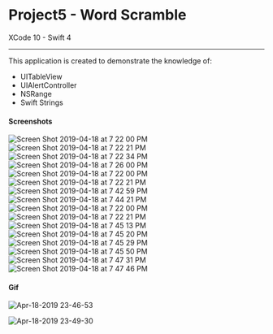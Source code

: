 # Project5 - Word Scramble

XCode 10 - Swift 4

-----

This application is created to demonstrate the knowledge of:

- UITableView
- UIAlertController
- NSRange
- Swift Strings

#### Screenshots

![Screen Shot 2019-04-18 at 7 22 00 PM](https://user-images.githubusercontent.com/15698572/56397046-ea830f80-620f-11e9-9c06-e4900bd36bd4.png)
![Screen Shot 2019-04-18 at 7 22 21 PM](https://user-images.githubusercontent.com/15698572/56397047-ea830f80-620f-11e9-8b97-8b7850e6f57a.png)
![Screen Shot 2019-04-18 at 7 22 34 PM](https://user-images.githubusercontent.com/15698572/56397048-ea830f80-620f-11e9-9633-7aa45116404b.png)
![Screen Shot 2019-04-18 at 7 26 00 PM](https://user-images.githubusercontent.com/15698572/56397049-eb1ba600-620f-11e9-95d4-b20c21592a27.png)
![Screen Shot 2019-04-18 at 7 22 00 PM](https://user-images.githubusercontent.com/15698572/56397046-ea830f80-620f-11e9-9c06-e4900bd36bd4.png)
![Screen Shot 2019-04-18 at 7 22 21 PM](https://user-images.githubusercontent.com/15698572/56397047-ea830f80-620f-11e9-8b97-8b7850e6f57a.png)
![Screen Shot 2019-04-18 at 7 42 59 PM](https://user-images.githubusercontent.com/15698572/56397723-266ba400-6213-11e9-8843-081511c77c83.png)
![Screen Shot 2019-04-18 at 7 44 21 PM](https://user-images.githubusercontent.com/15698572/56398936-40a88080-6219-11e9-8855-7fbf3d976564.png)
![Screen Shot 2019-04-18 at 7 22 00 PM](https://user-images.githubusercontent.com/15698572/56397046-ea830f80-620f-11e9-9c06-e4900bd36bd4.png)
![Screen Shot 2019-04-18 at 7 22 21 PM](https://user-images.githubusercontent.com/15698572/56397047-ea830f80-620f-11e9-8b97-8b7850e6f57a.png)
![Screen Shot 2019-04-18 at 7 45 13 PM](https://user-images.githubusercontent.com/15698572/56399137-45216900-621a-11e9-86ae-b23658adad1a.png)
![Screen Shot 2019-04-18 at 7 45 20 PM](https://user-images.githubusercontent.com/15698572/56399179-887bd780-621a-11e9-86de-351e7257cbdf.png)
![Screen Shot 2019-04-18 at 7 45 29 PM](https://user-images.githubusercontent.com/15698572/56404043-773ec500-6232-11e9-9389-6118c80fa0e9.png)
![Screen Shot 2019-04-18 at 7 45 50 PM](https://user-images.githubusercontent.com/15698572/56404099-c7b62280-6232-11e9-863b-c4d8ad9d16fc.png)
![Screen Shot 2019-04-18 at 7 47 31 PM](https://user-images.githubusercontent.com/15698572/56404142-0946cd80-6233-11e9-9bd2-a088b3b46c5d.png)
![Screen Shot 2019-04-18 at 7 47 46 PM](https://user-images.githubusercontent.com/15698572/56404226-6f335500-6233-11e9-8c40-06918981ca93.png)


#### Gif

![Apr-18-2019 23-46-53](https://user-images.githubusercontent.com/15698572/56404373-51b2bb00-6234-11e9-9de2-079c688ed28f.gif)

![Apr-18-2019 23-49-30](https://user-images.githubusercontent.com/15698572/56404435-b40bbb80-6234-11e9-9a54-9f4a9bb607c3.gif)
